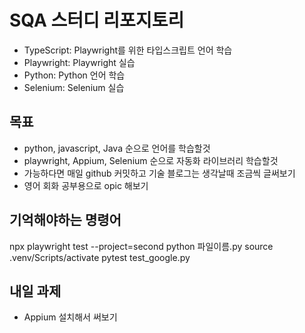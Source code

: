 # SQA 스터디 리포지토리

- TypeScript: Playwright를 위한 타입스크립트 언어 학습
- Playwright: Playwright 실습
- Python: Python 언어 학습
- Selenium: Selenium 실습

## 목표

- python, javascript, Java 순으로 언어를 학습할것
- playwright, Appium, Selenium 순으로 자동화 라이브러리 학습할것
- 가능하다면 매일 github 커밋하고 기술 블로그는 생각날때 조금씩 글써보기
- 영어 회화 공부용으로 opic 해보기

## 기억해야하는 명령어

npx playwright test --project=second
python 파일이름.py
source .venv/Scripts/activate
pytest test_google.py

## 내일 과제

- Appium 설치해서 써보기
